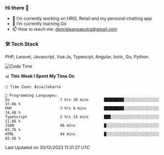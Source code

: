 ### Hi there 👋

- 🔭 I’m currently working on HRIS, Retail and my personal chatting app
- 🌱 I’m currently learning Go
- 📫 How to reach me: denridwansaputra@gmail.com


### 🛠 Tech Stack
PHP, Laravel, Javascript, Vue.Js, Typescipt, Angular, Ionic, Go, Python


<!--START_SECTION:waka-->
![Code Time](http://img.shields.io/badge/Code%20Time-4%2C047%20hrs%2022%20mins-blue)

📊 **This Week I Spent My Time On** 

```text
🕑︎ Time Zone: Asia/Jakarta

💬 Programming Languages: 
Go                       7 hrs 38 mins       █████████░░░░░░░░░░░░░░░░   37.06 % 
PHP                      7 hrs 6 mins        █████████░░░░░░░░░░░░░░░░   34.48 % 
TypeScript               2 hrs 24 mins       ███░░░░░░░░░░░░░░░░░░░░░░   11.66 % 
JSON                     46 mins             █░░░░░░░░░░░░░░░░░░░░░░░░   03.76 % 
HTML                     44 mins             █░░░░░░░░░░░░░░░░░░░░░░░░   03.56 % 
```


 Last Updated on 30/12/2023 11:31:27 UTC
<!--END_SECTION:waka-->
